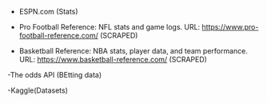  -  ESPN.com (Stats)

- Pro Football Reference: NFL stats and game logs. URL: https://www.pro-football-reference.com/ (SCRAPED)

- Basketball Reference: NBA stats, player data, and team performance. URL: https://www.basketball-reference.com/ (SCRAPED)

-The odds API (BEtting data)

-Kaggle(Datasets)
